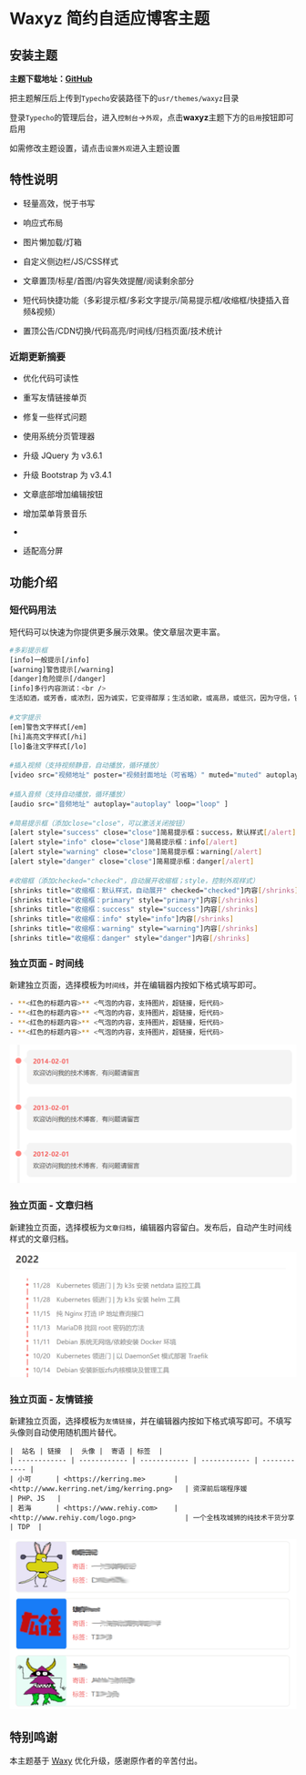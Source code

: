 # Waxyz 简约自适应博客主题

## 安装主题

**主题下载地址：[GitHub](https://github.com/rehiy/typecho-theme-waxyz/archive/refs/heads/master.zip)**

把主题解压后上传到`Typecho`安装路径下的`usr/themes/waxyz`目录

登录`Typecho`的管理后台，进入`控制台`->`外观`，点击**waxyz**主题下方的`启用`按钮即可启用

如需修改主题设置，请点击`设置外观`进入主题设置

## 特性说明

- 轻量高效，悦于书写

- 响应式布局

- 图片懒加载/灯箱

- 自定义侧边栏/JS/CSS样式

- 文章置顶/标星/首图/内容失效提醒/阅读剩余部分

- 短代码快捷功能（多彩提示框/多彩文字提示/简易提示框/收缩框/快捷插入音频&视频）

- 置顶公告/CDN切换/代码高亮/时间线/归档页面/技术统计

### 近期更新摘要

- 优化代码可读性

- 重写友情链接单页

- 修复一些样式问题

- 使用系统分页管理器

- 升级 JQuery 为 v3.6.1

- 升级 Bootstrap 为 v3.4.1

- 文章底部增加编辑按钮

- 增加菜单背景音乐
-
- 适配高分屏

## 功能介绍

### 短代码用法

短代码可以快速为你提供更多展示效果。使文章层次更丰富。

```bash
#多彩提示框
[info]一般提示[/info]
[warning]警告提示[/warning]
[danger]危险提示[/danger]
[info]多行内容测试：<br />
生活如酒，或芳香，或浓烈，因为诚实，它变得醇厚；生活如歌，或高昂，或低沉，因为守信，它变得悦耳； 生活如画，或明丽，或素雅，因为诚信，它变得美丽。[/info]

#文字提示
[em]警告文字样式[/em]
[hi]高亮文字样式[/hi]
[lo]备注文字样式[/lo]

#插入视频（支持视频静音，自动播放，循环播放）
[video src="视频地址" poster="视频封面地址（可省略）" muted="muted" autoplay="autoplay" loop="loop" ]

#插入音频（支持自动播放，循环播放）
[audio src="音频地址" autoplay="autoplay" loop="loop" ]

#简易提示框（添加close="close"，可以激活关闭按钮）
[alert style="success" close="close"]简易提示框：success，默认样式[/alert]
[alert style="info" close="close"]简易提示框：info[/alert]
[alert style="warning" close="close"]简易提示框：warning[/alert]
[alert style="danger" close="close"]简易提示框：danger[/alert]

#收缩框（添加checked="checked"，自动展开收缩框；style，控制外观样式）
[shrinks title="收缩框：默认样式，自动展开" checked="checked"]内容[/shrinks]
[shrinks title="收缩框：primary" style="primary"]内容[/shrinks]
[shrinks title="收缩框：success" style="success"]内容[/shrinks]
[shrinks title="收缩框：info" style="info"]内容[/shrinks]
[shrinks title="收缩框：warning" style="warning"]内容[/shrinks]
[shrinks title="收缩框：danger" style="danger"]内容[/shrinks]

```

### 独立页面 - 时间线

新建独立页面，选择模板为`时间线`，并在编辑器内按如下格式填写即可。

```bash
- **<红色的标题内容>** <气泡的内容，支持图片，超链接，短代码>
- **<红色的标题内容>** <气泡的内容，支持图片，超链接，短代码>
- **<红色的标题内容>** <气泡的内容，支持图片，超链接，短代码>
- **<红色的标题内容>** <气泡的内容，支持图片，超链接，短代码>
```

![page_timeline](preview/page_timeline.png)

### 独立页面 - 文章归档

新建独立页面，选择模板为`文章归档`，编辑器内容留白。发布后，自动产生时间线样式的文章归档。

![page_timeline](preview/page_archiver.png)

### 独立页面 - 友情链接

新建独立页面，选择模板为`友情链接`，并在编辑器内按如下格式填写即可。不填写头像则自动使用随机图片替代。

```text
|  站名 | 链接  |  头像 |  寄语 | 标签  |
| ------------ | ------------ | ------------ | ------------ | ------------ |
| 小可      | <https://kerring.me>       |  <http://www.kerring.net/img/kerring.png>   | 资深前后端程序媛                | PHP、JS   |
| 若海      | <https://www.rehiy.com>    |  <http://www.rehiy.com/logo.png>            | 一个全栈攻城狮的纯技术干货分享    | TDP  |

```

![page_friends.png](preview/page_friends.png)

## 特别鸣谢

本主题基于 [Waxy](https://github.com/dingzd1995/typecho-theme-waxy) 优化升级，感谢原作者的辛苦付出。
